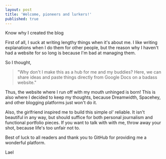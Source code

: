 ```yaml
---
layout: post
title: 'Welcome, pioneers and lurkers!'
published: true
---
```

Know why I created the blog

First of all, I suck at writing lengthy things when it's about me. I like writing explanations when I do them for other people, but the reason why I haven't had a website for so long is because I'm bad at managing them.

So I thought,

> "Why don't I make this as a hub for me and my buddies? Here, we can share ideas and paste things directly from Google Docs on a badass website."

Thus, the website where I run off with my mouth unhinged is born! This is also where I decided to keep my thoughts, because Dreamwidth, Spacehey, and other blogging platforms just won't do it.

Also, the girlfriend inspired me to build this simple ol' reliable. It isn't beautiful in any way, but should suffice for both personal journalism and functional portfolio pieces. If you want to talk with with me, throw away your shot, because life's too unfair not to.

Best of luck to all readers and thank you to GitHub for providing me a wonderful platform.

Lael
